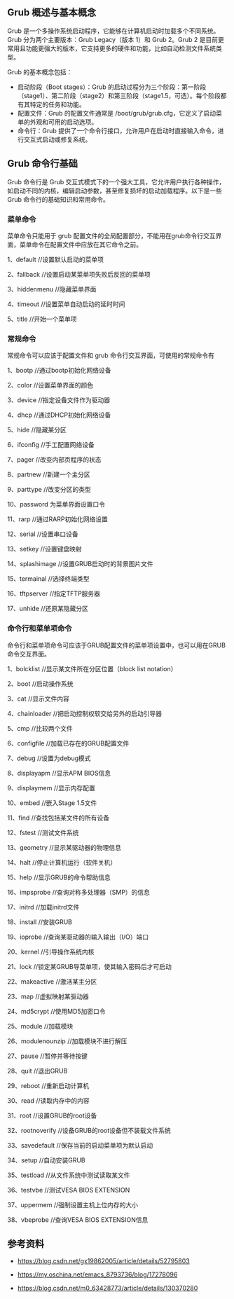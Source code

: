 ## Grub 概述与基本概念

Grub 是一个多操作系统启动程序，它能够在计算机启动时加载多个不同系统。Grub 分为两个主要版本：Grub Legacy（版本 1）和 Grub 2。Grub 2 是目前更常用且功能更强大的版本，它支持更多的硬件和功能，比如自动检测文件系统类型。

Grub 的基本概念包括：

- 启动阶段（Boot stages）：Grub 的启动过程分为三个阶段：第一阶段（stage1）、第二阶段（stage2）和第三阶段（stage1.5，可选）。每个阶段都有其特定的任务和功能。
- 配置文件：Grub 的配置文件通常是 /boot/grub/grub.cfg，它定义了启动菜单的外观和可用的启动选项。
- 命令行：Grub 提供了一个命令行接口，允许用户在启动时直接输入命令，进行交互式启动或修复系统。

## Grub 命令行基础

Grub 命令行是 Grub 交互式模式下的一个强大工具，它允许用户执行各种操作，如启动不同的内核，编辑启动参数，甚至修复损坏的启动加载程序。以下是一些 Grub 命令行的基础知识和常用命令。

### 菜单命令

菜单命令只能用于 grub 配置文件的全局配置部分，不能用在grub命令行交互界面，菜单命令在配置文件中应放在其它命令之前。

1、default //设置默认启动的菜单项

2、fallback //设置启动某菜单项失败后反回的菜单项

3、hiddenmenu //隐藏菜单界面

4、timeout //设置菜单自动启动的延时时间

5、title //开始一个菜单项

### 常规命令

常规命令可以应该于配置文件和 grub 命令行交互界面，可使用的常规命令有

1、bootp //通过bootp初始化网络设备

2、color //设置菜单界面的颜色

3、device //指定设备文件作为驱动器

4、dhcp //通过DHCP初始化网络设备

5、hide //隐藏某分区

6、ifconfig //手工配置网络设备

7、pager //改变内部页程序的状态

8、partnew //新建一个主分区

9、parttype //改变分区的类型

10、password 为菜单界面设置口令

11、rarp //通过RARP初始化网络设置

12、serial //设置串口设备

13、setkey //设置键盘映射

14、splashimage //设置GRUB启动时的背景图片文件

15、termainal //选择终端类型

16、tftpserver //指定TFTP服务器

17、unhide //还原某隐藏分区

### 命令行和菜单项命令

命令行和菜单项命令可应该于GRUB配置文件的菜单项设置中，也可以用在GRUB命令交互界面。

1、bolcklist //显示某文件所在分区位置（block list notation）

2、boot //启动操作系统

3、cat //显示文件内容

4、chainloader //把启动控制权软交给另外的启动引导器

5、cmp //比较两个文件

6、configfile //加载已存在的GRUB配置文件

7、debug //设置为debug模式

8、displayapm //显示APM BIOS信息

9、displaymem //显示内存配置

10、embed //嵌入Stage 1.5文件

11、find //查找包括某文件的所有设备

12、fstest //测试文件系统

13、geometry //显示某驱动器的物理信息

14、halt //停止计算机运行（软件关机）

15、help //显示GRUB的命令帮助信息

16、impsprobe //查询对称多处理器（SMP）的信息

17、initrd //加载initrd文件

18、install //安装GRUB

19、ioprobe //查询某驱动器的输入输出（I/O）端口

20、kernel //引导操作系统内核

21、lock //锁定某GRUB导菜单项，使其输入密码后才可启动

22、makeactive //激活某主分区

23、map //虚拟映射某驱动器

24、md5crypt //使用MD5加密口令

25、module //加载模块

26、modulenounzip //加载模块不进行解压

27、pause //暂停并等待按键

28、quit //退出GRUB

29、reboot //重新启动计算机

30、read //读取内存中的内容

31、root //设置GRUB的root设备

32、rootnoverify //设备GRUB的root设备但不装载文件系统

33、savedefault //保存当前的启动菜单项为默认启动

34、setup //自动安装GRUB

35、testload //从文件系统中测试读取某文件

36、testvbe //测试VESA BIOS EXTENSION

37、uppermem //强制设置主机上位内存的大小

38、vbeprobe //查询VESA BIOS EXTENSION信息

## 参考资料

- <https://blog.csdn.net/gx19862005/article/details/52795803>

- <https://my.oschina.net/emacs_8793736/blog/17278096>

- <https://blog.csdn.net/m0_63428773/article/details/130370280>